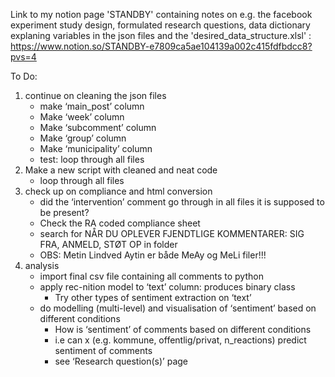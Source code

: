 Link to my notion page 'STANDBY' containing notes on e.g. the facebook experiment study design, formulated research questions, data dictionary explaning variables in the json files and the 'desired_data_structure.xlsl'  : https://www.notion.so/STANDBY-e7809ca5ae104139a002c415fdfbdcc8?pvs=4 

To Do: 

1. continue on cleaning the json files
    - make ‘main_post’ column
    - Make ‘week’ column
    - Make ‘subcomment’ column
    - Make ‘group’ column
    - Make ‘municipality’ column
    - test: loop through all files
2. Make a new script with cleaned and neat code
    - loop through all files
3. check up on compliance and html conversion
    - did the ‘intervention’ comment go through in all files it is supposed to be present?
    - Check the RA coded compliance sheet
    - search for NÅR DU OPLEVER FJENDTLIGE KOMMENTARER: SIG FRA, ANMELD, STØT OP in folder
    - OBS: Metin Lindved Aytin er både MeAy og MeLi filer!!!
4. analysis
    - import final csv file containing all comments to python
    - apply rec-nition model to ‘text’ column: produces binary class
        - Try other types of sentiment extraction on ‘text’
    - do modelling (multi-level) and visualisation of ‘sentiment’ based on different conditions
        - How is ‘sentiment’ of comments based on different conditions
        - i.e can x (e.g. kommune, offentlig/privat, n_reactions) predict sentiment of comments
        - see ‘Research question(s)’ page
